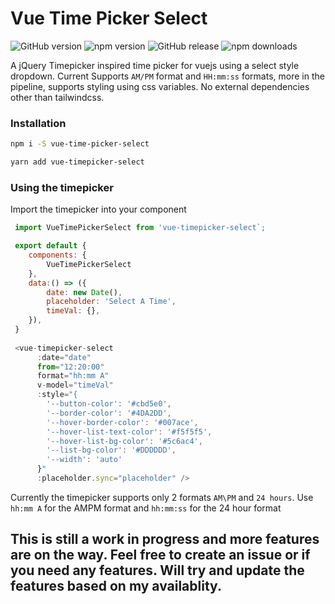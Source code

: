 # Vue Time Picker Select 

![GitHub version](https://img.shields.io/github/package-json/v/phoenixwong/vue2-timepicker?color=success&style=flat-square)
![npm version](https://img.shields.io/npm/v/vue2-timepicker?style=flat-square)
![GitHub release](https://img.shields.io/github/release/phoenixwong/vue2-timepicker?label=github&style=flat-square)
![npm downloads](https://img.shields.io/npm/dm/vue2-timepicker?style=flat-square)

A jQuery Timepicker inspired time picker for vuejs using a select style dropdown. Current Supports `AM/PM` format and `HH:mm:ss` formats, more in the pipeline, supports styling using css variables. 
No external dependencies other than tailwindcss. 

### Installation

```bash
npm i -S vue-time-picker-select

```
```bash
yarn add vue-timepicker-select
```

### Using the timepicker

Import the timepicker into your component 
```javascript
 import VueTimePickerSelect from 'vue-timepicker-select`;

 export default {
    components: {
        VueTimePickerSelect
    },
    data:() => ({
        date: new Date(),
        placeholder: 'Select A Time',
        timeVal: {},
    }),
 }
 
 <vue-timepicker-select 
      :date="date" 
      from="12:20:00" 
      format="hh:mm A"
      v-model="timeVal"
      :style="{
        '--button-color': '#cbd5e0',
        '--border-color': '#4DA2DD',
        '--hover-border-color': '#007ace',
        '--hover-list-text-color': '#f5f5f5',
        '--hover-list-bg-color': '#5c6ac4',
        '--list-bg-color': '#DDDDDD',
        '--width': 'auto'
      }"
      :placeholder.sync="placeholder" />
```

Currently the timepicker supports only 2 formats `AM\PM` and `24 hours`. Use 
`hh:mm A` for the AMPM format and `hh:mm:ss` for the 24 hour format 


## This is still a work in progress and more features are on the way. Feel free to create an issue or if you need any features. Will try and update the features based on my availablity.

